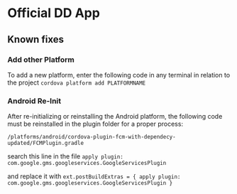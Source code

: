 # Official DD App

## Known fixes 
### Add other Platform
To add a new platform, enter the following code in any terminal in relation to the project
`cordova platform add PLATFORMNAME`

### Android Re-Init
After re-initializing or reinstalling the Android platform, the following code must be reinstalled in the plugin folder for a proper process:

`/platforms/android/cordova-plugin-fcm-with-dependecy-updated/FCMPlugin.gradle`

search this line in the file
`apply plugin: com.google.gms.googleservices.GoogleServicesPlugin`

and replace it with 
`ext.postBuildExtras = {
apply plugin: com.google.gms.googleservices.GoogleServicesPlugin
}`